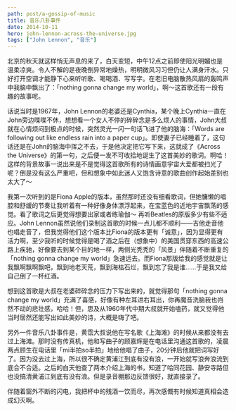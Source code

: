 ```yaml
---
path: post/a-gossip-of-music
title: 音乐八卦事件
date: 2014-10-11
hero: john-lennon-across-the-universe.jpg
tags: ["John Lennon", "音乐"]
---
```


北京的秋天就这样悄无声息的来了，白天变短，中午12点之前即使阳光明媚也是温柔凉爽。令人不解的是夜晚倒异常地燥热，明明微风习习但仍让人满身汗水。只好打开空调才能静下心来听听歌、喝喝酒、写写字。在老旧电脑散热风扇的轰鸣声中我脑中飘出了：「nothing gonna change my world」，啊～这首歌还有一段有趣的故事呢。

话说当时是1967年，John Lennon的老婆还是Cynthia，某个晚上Cynthia一直在John旁边喋喋不休，想想看一个女人不停的碎碎念是多么烦人的事情，John大叔就在心情烦闷到极点的时候，突然灵光一闪一句话飞进了他的脑海：「Words are following out like endless rain into a paper cup」。即使妻子已经睡着了，这句话还是在John的脑海中挥之不去，于是他决定把它写下来，这就成了《Across the Universe》的第一句，之后便一发不可收拾地诞生了这首美妙的歌词。啊哈！这样的背景故事一说出来是不是觉得这首歌所有的诗情画意宇宙大爱都被扫光了呢？倒是没有这么严重吧，但和想象中如此迷人又饱含诗意的歌曲创作起始差别也太大了～

我第一次听到的是Fiona Apple的版本，虽然那时还没有细看歌词，但她慵懒的唱腔和舒缓的节奏让我听着有一种好像身体漂浮起来，在宝蓝色的近地宇宙飘荡的感觉。看了歌词之后更觉得想要出家或者练瑜伽～ 再听Beatles的原版多少有些不适应。John Lennon虽然说他们录制这首歌的时候一点儿都不顺利——吉他走音他也唱走音了，但我觉得他们这个版本比Fiona的版本更有「诚意」，因为显得更有活力啊，至少我听的时候觉得是喝了酒之后在（想象中）的美国贯穿东西的高速公路上疾驰，好像要去到某个目的地一样，两侧光秃秃的「风景」伴随着不断重复的「nothing gonna change my world」急速远去。而Fiona那版给我的感觉就是让我飘啊飘啊飘吧，飘到地老天荒，飘到海枯石烂，飘到忘了我是谁……于是我又给自己倒了一杯红酒。

想到这首歌是大叔在老婆碎碎念的压力下写出来的，就觉得那句「nothing gonna change my world」充满了喜感，好像有种左耳进右耳出，你再魔音洗脑我也岿然不动的悲壮感，哈哈！但，思及从1960年代中期大叔就开始嗑药，就又觉得他当时居然还能写出如此美妙的诗，大概是嗨了吧。

另外一件音乐八卦事件是，黄霑大叔说他在写名歌《上海滩》的时候从来都没有去过上海滩。那时没有传真机，他和写曲子的顾嘉辉是在电话里沟通这首歌的，凌晨两点顾生在电话里「mi半拍so半拍」地给他唱了曲子，20分钟后他就把词写好了。因为没去过上海，所以很不确定黄浦江到底有没有浪，一开始就写浪奔浪流到底合不合适。之后的白天他查了两本介绍上海的书，知道了哈同花园、静安寺路但也没搞清黄浦江到底有没有浪。但是录音棚那边反馈很好，就直接录了。

伴随着窗外不断的闪电，我把杯中的残酒一饮而尽，再次感慨有时候知道真相会造成幻灭啊。
